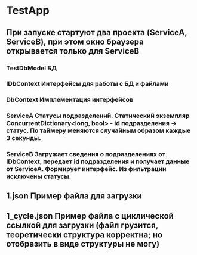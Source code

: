 # TestApp

## При запуске стартуют два проекта (ServiceA, ServiceB), при этом окно браузера открывается только для ServiceB

### TestDbModel     БД
### IDbContext      Интерфейсы для работы с БД и файлами
### DbContext       Имплементация интерфейсов

### ServiceA        Статусы подразделений. Статический экземпляр ConcurrentDictionary<long, bool> - id подразделения -> статус. По таймеру меняются случайным образом каждые 3 секунды.
### ServiceB        Загружает сведения о подразделениях от IDbContext, передает id подразделения и получает данные от ServiceA. Формирует интерфейс. Из фильтрации исключены статусы.


## 1.json          Пример файла для загрузки
## 1_cycle.json    Пример файла с циклической ссылкой для загрузки (файл грузится, теоретически структура корректна; но отобразить в виде структуры не могу)
